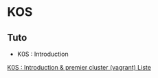 # KOS

## Tuto
- K0S : Introduction

[K0S : Introduction & premier cluster (vagrant) Liste](https://www.youtube.com/watch?v=4SqJxgCWISg&list=PLn6POgpklwWrU2ylmCFoYIy-14EnXcxk2)